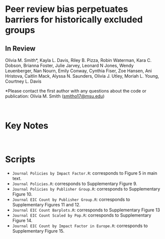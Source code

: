 # Peer review bias perpetuates barriers for historically excluded groups
## In Review 

Olivia M. Smith*, Kayla L. Davis, Riley B. Pizza, Robin Waterman, Kara C. Dobson, Brianna Foster, Julie Jarvey, Leonard N Jones, Wendy Leuenberger, Nan Nourn, Emily Conway, Cynthia Fiser, Zoe Hansen, Ani Hristova, Caitlin Mack, Alyssa N. Saunders, Olivia J. Utley, Moriah L. Young, Courtney L. Davis 

*Please contact the first author with any questions about the code or publication: Olivia M. Smith (smitho17@msu.edu)

&nbsp;

# Key Notes


&nbsp;

# Scripts
- `Journal Policies by Impact Factor.R`: corresponds to Figure 5 in main text.
- `Journal Policies.R`: corresponds to Supplementary Figure 9.
- `Journal Policies by Publisher Group.R`: corresponds to Supplementary Figure 10.
- `Journal EIC Count by Publisher Group.R`: corresponds to Supplementary Figures 11 and 12.
- `Journal EIC Count Barplots.R`: corresponds to Supplementary Figure 13
- `Journal EIC Count Scaled by Pop.R`: corresponds to Supplementary Figure 14.
- `Journal EIC Count by Impact Factor in Europe.R`: corresponds to Supplementary Figure 15.
